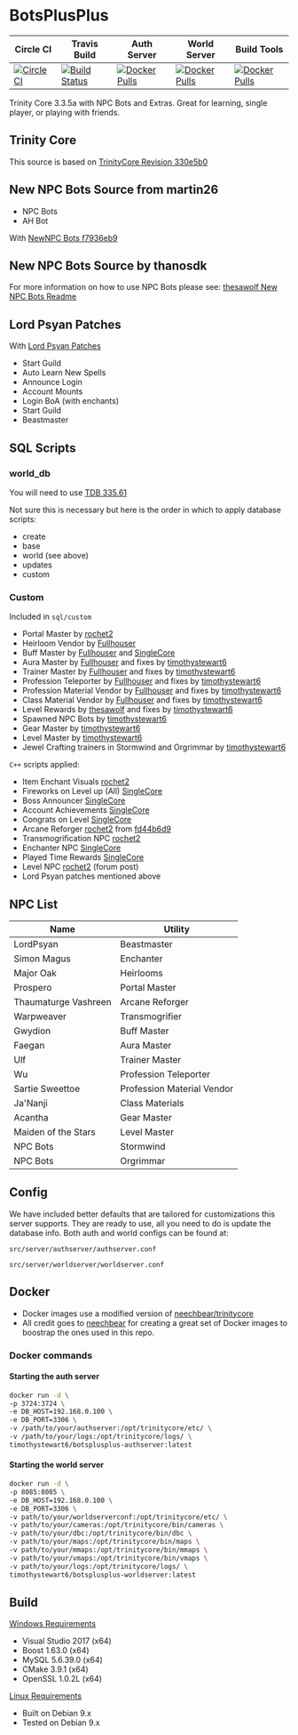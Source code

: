 # BotsPlusPlus

|  Circle CI    |  Travis Build|  Auth Server |  World Server  |  Build Tools  |
|  ------------ |  ----------- | ------------- | ------------- | ------------- |
| [![CircleCI](https://circleci.com/gh/timothystewart6/BotsPlusPlus/tree/master.svg?style=shield)](https://circleci.com/gh/timothystewart6/BotsPlusPlus/tree/master)| [![Build Status](https://travis-ci.org/timothystewart6/BotsPlusPlus.svg?branch=master)](https://travis-ci.org/timothystewart6/BotsPlusPlus)| [![Docker Pulls](https://img.shields.io/docker/pulls/timothystewart6/botsplusplus-authserver.svg)](https://hub.docker.com/r/timothystewart6/botsplusplus-authserver/)| [![Docker Pulls](https://img.shields.io/docker/pulls/timothystewart6/botsplusplus-worldserver.svg)](https://hub.docker.com/r/timothystewart6/botsplusplus-worldserver/)| [![Docker Pulls](https://img.shields.io/docker/pulls/timothystewart6/trinitycore-docker.svg)](https://hub.docker.com/r/timothystewart6/trinitycore-docker/)

Trinity Core 3.3.5a with NPC Bots and Extras. Great for learning, single player, or playing with friends.

## Trinity Core

This source is based on [TrinityCore Revision 330e5b0](https://github.com/TrinityCore/TrinityCore/commit/330e5b0ebcc6753a355afc3824121c5eba1bf5bc)

## New NPC Bots Source from martin26

* NPC Bots
* AH Bot

With [NewNPC Bots f7936eb9](https://github.com/martin26/NewNPCBots/commit/f7936eb9ea332c45146c59810f7d0d6bd3313308)

## New NPC Bots Source by thanosdk

For more information on how to use NPC Bots please see: [thesawolf New NPC Bots Readme](https://github.com/thesawolf/TrinityCore/blob/TrinityCoreLegacy/README_Bots.md)

## Lord Psyan Patches

With [Lord Psyan Patches](https://bitbucket.org/technotim/lordpsyan-patches)

* Start Guild
* Auto Learn New Spells
* Announce Login
* Account Mounts
* Login BoA (with enchants)
* Start Guild
* Beastmaster

## SQL Scripts

### world_db

You will need to use [TDB 335.61](https://github.com/TrinityCore/TrinityCore/releases/tag/TDB335.61)

Not sure this is necessary but here is the order in which to apply database scripts:

* create
* base
* world (see above)
* updates
* custom

### Custom

Included in `sql/custom`

* Portal Master by [rochet2](http://rochet2.github.io/Portal-Master.html)
* Heirloom Vendor by [Fullhouser](http://sqlmegapack.weebly.com/)
* Buff Master by [Fullhouser](http://sqlmegapack.weebly.com/) and [SingleCore](https://github.com/conan513/SingleCore_TC)
* Aura Master by [Fullhouser](http://sqlmegapack.weebly.com/) and fixes by [timothystewart6](https://github.com/timothystewart6)
* Trainer Master by [Fullhouser](http://sqlmegapack.weebly.com/) and fixes by [timothystewart6](https://github.com/timothystewart6)
* Profession Teleporter by [Fullhouser](http://sqlmegapack.weebly.com/) and fixes by [timothystewart6](https://github.com/timothystewart6)
* Profession Material Vendor by [Fullhouser](http://sqlmegapack.weebly.com/) and fixes by [timothystewart6](https://github.com/timothystewart6)
* Class Material Vendor by [Fullhouser](http://sqlmegapack.weebly.com/) and fixes by [timothystewart6](https://github.com/timothystewart6)
* Level Rewards by [thesawolf](https://github.com/thesawolf/TrinityCore/tree/TrinityCoreLegacy/sql/TrinityCore-Patches/LegacyTrinityCore) and fixes by [timothystewart6](https://github.com/timothystewart6)
* Spawned NPC Bots by [timothystewart6](https://github.com/timothystewart6)
* Gear Master by [timothystewart6](https://github.com/timothystewart6)
* Level Master by [timothystewart6](https://github.com/timothystewart6)
* Jewel Crafting trainers in Stormwind and Orgrimmar by [timothystewart6](https://github.com/timothystewart6)

`C++` scripts applied:

* Item Enchant Visuals [rochet2](http://rochet2.github.io/Item-Enchant-Visuals.html)
* Fireworks on Level up (All) [SingleCore](https://github.com/conan513/SingleCore_TC)
* Boss Announcer [SingleCore](https://github.com/conan513/SingleCore_TC)
* Account Achievements [SingleCore](https://github.com/conan513/SingleCore_TC)
* Congrats on Level [SingleCore](https://github.com/conan513/SingleCore_TC)
* Arcane Reforger [rochet2](http://rochet2.github.io/Reforging.html) from [fd44b6d9](https://github.com/Rochet2/TrinityCore/commit/fd44b6d998818ffaa70b605a58c63318598e3f9a)
* Transmogrification NPC [rochet2](http://rochet2.github.io/Transmogrification.html)
* Enchanter NPC [SingleCore](https://github.com/conan513/SingleCore_TC)
* Played Time Rewards [SingleCore](https://github.com/conan513/SingleCore_TC)
* Level NPC [rochet2](http://rochet2.github.io/Item-Enchant-Visuals.html) (forum post)
* Lord Psyan patches mentioned above

## NPC List

| Name | Utility  |
|-------------| -----|
| LordPsyan | Beastmaster |
| Simon Magus | Enchanter |
| Major Oak | Heirlooms |
| Prospero | Portal Master |
| Thaumaturge Vashreen | Arcane Reforger |
| Warpweaver | Transmogrifier |
| Gwydion | Buff Master |
| Faegan | Aura Master |
| Ulf | Trainer Master |
| Wu | Profession Teleporter|
| Sartie Sweettoe | Profession Material Vendor |
| Ja'Nanji | Class Materials |
| Acantha | Gear Master |
| Maiden of the Stars| Level Master |
| NPC Bots| Stormwind |
| NPC Bots| Orgrimmar |

## Config

We have included better defaults that are tailored for customizations this server supports.  They are ready to use, all you need to do is update the database info. Both auth and world configs can be found at:

`src/server/authserver/authserver.conf`

`src/server/worldserver/worldserver.conf`

## Docker

* Docker images use a modified version of [neechbear/trinitycore](https://github.com/neechbear/trinitycore)
* All credit goes to [neechbear](https://github.com/neechbear) for creating a great set of Docker images to boostrap the ones used in this repo.

### Docker commands

#### Starting the auth server

```bash
docker run -d \
-p 3724:3724 \
-e DB_HOST=192.168.0.100 \
-e DB_PORT=3306 \
-v /path/to/your/authserver:/opt/trinitycore/etc/ \
-v /path/to/your/logs:/opt/trinitycore/logs/ \
timothystewart6/botsplusplus-authserver:latest
```

#### Starting the world server

```bash
docker run -d \
-p 8085:8085 \
-e DB_HOST=192.168.0.100 \
-e DB_PORT=3306 \
-v path/to/your/worldserverconf:/opt/trinitycore/etc/ \
-v path/to/your/cameras:/opt/trinitycore/bin/cameras \
-v path/to/your/dbc:/opt/trinitycore/bin/dbc \
-v path/to/your/maps:/opt/trinitycore/bin/maps \
-v path/to/your/mmaps:/opt/trinitycore/bin/mmaps \
-v path/to/your/vmaps:/opt/trinitycore/bin/vmaps \
-v path/to/your/logs:/opt/trinitycore/logs/ \
timothystewart6/botsplusplus-worldserver:latest
```

## Build

[Windows Requirements](https://trinitycore.atlassian.net/wiki/spaces/tc/pages/10977296/Windows+Requirements)

* Visual Studio 2017 (x64)
* Boost 1.63.0 (x64)
* MySQL 5.6.39.0 (x64)
* CMake 3.9.1 (x64)
* OpenSSL 1.0.2L (x64)

[Linux Requirements](https://trinitycore.atlassian.net/wiki/spaces/tc/pages/10977288/Linux+Requirements)

* Built on Debian 9.x
* Tested on Debian 9.x
